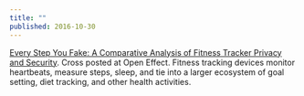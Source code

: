 ```yaml
---
title: ""
published: 2016-10-30
---
```


  <a href="https://citizenlab.org/2016/02/fitness-tracker-privacy-and-security/" target="_blank">Every Step You Fake: A Comparative Analysis of Fitness Tracker Privacy and Security</a>. Cross posted at Open Effect.  Fitness tracking devices monitor heartbeats, measure steps, sleep, and tie into a larger ecosystem of goal setting, diet tracking, and other health activities.

